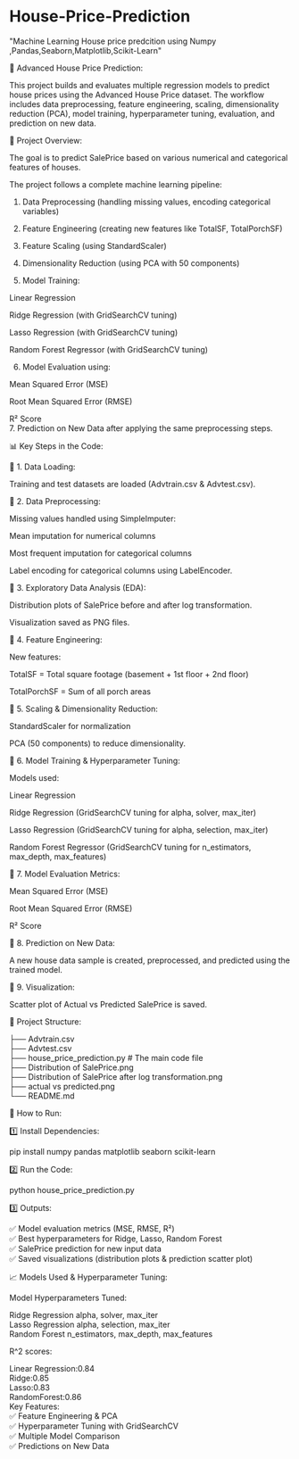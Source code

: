 # House-Price-Prediction  
"Machine Learning House price predcition using Numpy ,Pandas,Seaborn,Matplotlib,Scikit-Learn"  

🏡 Advanced House Price Prediction:  

This project builds and evaluates multiple regression models to predict house prices using the Advanced House Price dataset. The workflow includes data  preprocessing, feature engineering, scaling, dimensionality reduction (PCA), model training, hyperparameter tuning, evaluation, and prediction on new   data.  

📌 Project Overview:  

The goal is to predict SalePrice based on various numerical and categorical features of houses.  
  
The project follows a complete machine learning pipeline:  

1. Data Preprocessing (handling missing values, encoding categorical variables)  


2. Feature Engineering (creating new features like TotalSF, TotalPorchSF)  


3. Feature Scaling (using StandardScaler)  


4. Dimensionality Reduction (using PCA with 50 components)  


5. Model Training:    

Linear Regression  

Ridge Regression (with GridSearchCV tuning)  

Lasso Regression (with GridSearchCV tuning)  

Random Forest Regressor (with GridSearchCV tuning)  



6. Model Evaluation using:  

Mean Squared Error (MSE)  

Root Mean Squared Error (RMSE)  

R² Score  
7. Prediction on New Data after applying the same preprocessing steps.  


📊 Key Steps in the Code:  

🔹 1. Data Loading:  

Training and test datasets are loaded (Advtrain.csv & Advtest.csv).  


🔹 2. Data Preprocessing:  

Missing values handled using SimpleImputer:  

Mean imputation for numerical columns  

Most frequent imputation for categorical columns  


Label encoding for categorical columns using LabelEncoder.  


🔹 3. Exploratory Data Analysis (EDA):  

Distribution plots of SalePrice before and after log transformation.  

Visualization saved as PNG files.  


🔹 4. Feature Engineering:    

New features:  

TotalSF = Total square footage (basement + 1st floor + 2nd floor)  

TotalPorchSF = Sum of all porch areas  



🔹 5. Scaling & Dimensionality Reduction:  

StandardScaler for normalization  

PCA (50 components) to reduce dimensionality.  


🔹 6. Model Training & Hyperparameter Tuning:    

Models used:  

Linear Regression  

Ridge Regression (GridSearchCV tuning for alpha, solver, max_iter)  

Lasso Regression (GridSearchCV tuning for alpha, selection, max_iter)  

Random Forest Regressor (GridSearchCV tuning for n_estimators, max_depth, max_features)  



🔹 7. Model Evaluation Metrics:  

Mean Squared Error (MSE)  

Root Mean Squared Error (RMSE)  

R² Score  


🔹 8. Prediction on New Data:  

A new house data sample is created, preprocessed, and predicted using the trained model.  


🔹 9. Visualization:  

Scatter plot of Actual vs Predicted SalePrice is saved.  

📂 Project Structure:  

├── Advtrain.csv  
├── Advtest.csv  
├── house_price_prediction.py   # The main code file  
├── Distribution of SalePrice.png  
├── Distribution of SalePrice after log transformation.png  
├── actual vs predicted.png  
└── README.md

🚀 How to Run:  

1️⃣ Install Dependencies:  

pip install numpy pandas matplotlib seaborn scikit-learn    

2️⃣ Run the Code:  

python house_price_prediction.py  

3️⃣ Outputs:  

✅ Model evaluation metrics (MSE, RMSE, R²)  
✅ Best hyperparameters for Ridge, Lasso, Random Forest  
✅ SalePrice prediction for new input data  
✅ Saved visualizations (distribution plots & prediction scatter plot)  

📈 Models Used & Hyperparameter Tuning:  

Model	Hyperparameters Tuned:  

Ridge Regression	alpha, solver, max_iter  
Lasso Regression	alpha, selection, max_iter  
Random Forest	n_estimators, max_depth, max_features  

R^2 scores:  

 Linear Regression:0.84  
 Ridge:0.85  
 Lasso:0.83  
 RandomForest:0.86  
 Key Features:    
✅ Feature Engineering & PCA  
✅ Hyperparameter Tuning with GridSearchCV  
✅ Multiple Model Comparison  
✅ Predictions on New Data  


